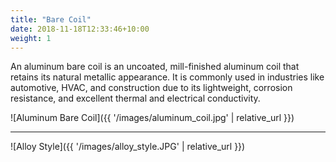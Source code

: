 ```yaml
---
title: "Bare Coil"
date: 2018-11-18T12:33:46+10:00
weight: 1
---
```


An aluminum bare coil is an uncoated, mill-finished aluminum coil that retains its natural metallic appearance. It is commonly used in industries like automotive, HVAC, and construction due to its lightweight, corrosion resistance, and excellent thermal and electrical conductivity.

![Aluminum Bare Coil]({{ '/images/aluminum_coil.jpg' | relative_url }})

---

![Alloy Style]({{ '/images/alloy_style.JPG' | relative_url }})